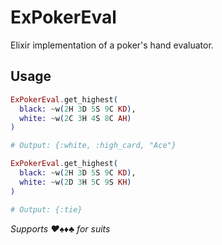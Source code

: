 # ExPokerEval

Elixir implementation of a poker's hand evaluator.

## Usage

```elixir
ExPokerEval.get_highest(
  black: ~w(2H 3D 5S 9C KD),
  white: ~w(2C 3H 4S 8C AH)
)

# Output: {:white, :high_card, "Ace"}

ExPokerEval.get_highest(
  black: ~w(2H 3D 5S 9C KD),
  white: ~w(2D 3H 5C 9S KH)
)

# Output: {:tie}

```

_Supports ♥♠♦♣ for suits_

